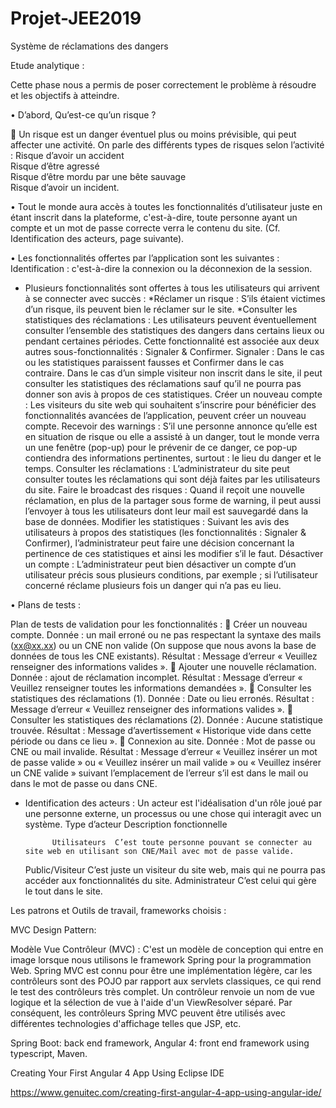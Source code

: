# Projet-JEE2019
Système de réclamations des dangers


Etude analytique :


Cette phase nous a permis de poser correctement le problème à résoudre et les objectifs à atteindre.

•	D’abord, Qu’est-ce qu’un risque ?

	Un risque est un danger éventuel plus ou moins prévisible, qui peut affecter une activité.
On parle des différents types de risques selon l’activité :
           Risque d’avoir un accident           
           Risque d’être agressé       
           Risque d’être mordu par une bête sauvage             
           Risque d’avoir un incident.
           
•	Tout le monde aura accès à toutes les fonctionnalités d’utilisateur juste en étant inscrit dans la plateforme, c'est-à-dire, toute personne ayant un compte et un mot de passe correcte verra le contenu du site. (Cf. Identification des acteurs, page suivante).

•	Les fonctionnalités offertes par l’application sont les suivantes :                         
Identification : c'est-à-dire la connexion ou la déconnexion de la session.  
  - Plusieurs fonctionnalités sont offertes à tous les utilisateurs qui arrivent à se connecter avec succès :
       *Réclamer un risque : S’ils étaient victimes d’un risque, ils peuvent bien le réclamer sur le site.
       *Consulter les statistiques des réclamations : Les utilisateurs peuvent éventuellement consulter l’ensemble des statistiques des dangers dans certains lieux ou pendant certaines périodes. Cette fonctionnalité est associée aux deux autres sous-fonctionnalités : Signaler & Confirmer. Signaler : Dans le cas ou les statistiques paraissent fausses et Confirmer dans le cas contraire. Dans le cas d’un simple visiteur non inscrit dans le site, il peut consulter les statistiques des réclamations sauf qu’il ne pourra pas donner son avis à propos de ces statistiques.
Créer un nouveau compte : Les visiteurs du site web qui souhaitent s’inscrire pour bénéficier des fonctionnalités avancées de l’application, peuvent créer un nouveau compte.
Recevoir des warnings : S’il une personne annonce qu’elle est en situation de risque ou elle a assisté à un danger, tout le monde verra un une fenêtre (pop-up) pour le prévenir de ce danger, ce pop-up contiendra des informations pertinentes, surtout : le lieu du danger et le temps.
Consulter les réclamations : L’administrateur du site peut consulter toutes les réclamations qui sont déjà faites par les utilisateurs du site.
Faire le broadcast des risques : Quand il reçoit une nouvelle réclamation, en plus de la partager sous forme de warning, il peut aussi l’envoyer à tous les utilisateurs dont leur mail est sauvegardé dans la base de données. 
Modifier les statistiques : Suivant les avis des utilisateurs à propos des statistiques (les fonctionnalités : Signaler & Confirmer), l’administrateur peut faire une décision concernant la pertinence de ces statistiques et ainsi les modifier s’il le faut.
Désactiver un compte : L’administrateur peut bien désactiver un compte d’un utilisateur précis sous plusieurs conditions, par exemple ; si l’utilisateur concerné réclame plusieurs fois un danger qui n’a pas eu lieu.
                                      
•	Plans de tests :   

Plan de tests de validation pour les fonctionnalités :
	Créer un nouveau compte.
Donnée : un mail erroné ou ne pas respectant la syntaxe des mails (xx@xx.xx) ou un CNE non valide (On suppose que nous avons la base de données de tous les CNE existants).
Résultat : Message d’erreur « Veuillez renseigner des informations valides ».
	Ajouter une nouvelle réclamation.
Donnée : ajout de réclamation incomplet.
Résultat : Message d’erreur « Veuillez renseigner toutes les informations demandées ».
	Consulter les statistiques des réclamations (1).
Donnée : Date ou lieu erronés.
Résultat : Message d’erreur « Veuillez renseigner des informations valides ».
	Consulter les statistiques des réclamations (2).
Donnée : Aucune statistique trouvée.
Résultat : Message d’avertissement « Historique vide dans cette période ou dans ce lieu ».
	Connexion au site.
Donnée : Mot de passe ou CNE ou mail invalide.
Résultat : Message d’erreur « Veuillez insérer un mot de passe valide » ou « Veuillez insérer un mail valide » ou « Veuillez insérer un CNE valide » suivant l’emplacement de l’erreur s’il est dans le mail ou dans le mot de passe ou dans CNE.
-	Identification des acteurs :
Un acteur est l'idéalisation d'un rôle joué par une personne externe, un processus ou une chose qui interagit avec un système.
Type d’acteur	Description fonctionnelle

              Utilisateurs	C’est toute personne pouvant se connecter au site web en utilisant son CNE/Mail avec mot de passe valide.
       Public/Visiteur	C’est juste un visiteur du site web, mais qui ne pourra pas accéder aux fonctionnalités du site.
       Administrateur	C’est celui qui gère le tout dans le site.




Les patrons et Outils de travail, frameworks choisis :

MVC Design Pattern:

Modèle Vue Contrôleur (MVC) : C'est un modèle de conception qui entre en image lorsque nous utilisons le framework Spring pour la programmation Web. Spring MVC est connu pour être une implémentation légère, car les contrôleurs sont des POJO par rapport aux servlets classiques, ce qui rend le test des contrôleurs très complet. Un contrôleur renvoie un nom de vue logique et la sélection de vue à l'aide d'un ViewResolver séparé. Par conséquent, les contrôleurs Spring MVC peuvent être utilisés avec différentes technologies d'affichage telles que JSP, etc.

Spring Boot: back end framework, Angular 4: front end framework using typescript, Maven.

Creating Your First Angular 4 App Using Eclipse IDE

https://www.genuitec.com/creating-first-angular-4-app-using-angular-ide/
